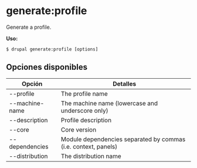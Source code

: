 # generate:profile
Generate a profile.

**Uso:**
```
$ drupal generate:profile [options]
```

## Opciones disponibles
Opción | Detalles
-------|-------------
--profile | The profile name
--machine-name | The machine name (lowercase and underscore only)
--description | Profile description
--core | Core version
--dependencies | Module dependencies separated by commas (i.e. context, panels)
--distribution | The distribution name
